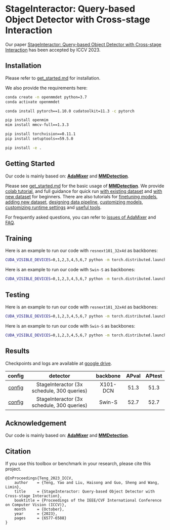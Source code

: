 # StageInteractor: Query-based Object Detector with Cross-stage Interaction

Our paper [StageInteractor: Query-based Object Detector with Cross-stage Interaction](https://openaccess.thecvf.com/content/ICCV2023/papers/Teng_StageInteractor_Query-based_Object_Detector_with_Cross-stage_Interaction_ICCV_2023_paper.pdf) has been accepted by ICCV 2023.

## Installation

Please refer to [get_started.md](docs/get_started.md) for installation.

We also provide the requirements here: 

```bash
conda create -n openmmdet python=3.7
conda activate openmmdet

conda install pytorch==1.10.0 cudatoolkit=11.3 -c pytorch

pip install openmim
mim install mmcv-full==1.3.3

pip install torchvision==0.11.1
pip install setuptools==59.5.0

pip install -e .

```

## Getting Started

Our code is mainly based on: **[AdaMixer](https://github.com/MCG-NJU/AdaMixer)** and **[MMDetection](https://github.com/open-mmlab/mmdetection)**.

Please see [get_started.md](docs/get_started.md) for the basic usage of **[MMDetection](https://github.com/open-mmlab/mmdetection)**.
We provide [colab tutorial](demo/MMDet_Tutorial.ipynb), and full guidance for quick run [with existing dataset](docs/1_exist_data_model.md) and [with new dataset](docs/2_new_data_model.md) for beginners.
There are also tutorials for [finetuning models](docs/tutorials/finetune.md), [adding new dataset](docs/tutorials/new_dataset.md), [designing data pipeline](docs/tutorials/data_pipeline.md), [customizing models](docs/tutorials/customize_models.md), [customizing runtime settings](docs/tutorials/customize_runtime.md) and [useful tools](docs/useful_tools.md).

For frequently asked questions, you can refer to [issues of AdaMixer](https://github.com/MCG-NJU/AdaMixer/issues?q=is%3Aissue+is%3Aclosed) and [FAQ](docs/faq.md).

## Training

Here is an example to run our code with `resnext101_32x4d` as backbones:

```bash
CUDA_VISIBLE_DEVICES=0,1,2,3,4,5,6,7 python -m torch.distributed.launch --nproc_per_node=8 --master_port=10020 tools/train.py ./configs/stageinteractor/stageinteractor_dx101_300_query_crop_mstrain_480-800_3x_coco.py --launcher pytorch
```

Here is an example to run our code with `Swin-S` as backbones:

```bash
CUDA_VISIBLE_DEVICES=0,1,2,3,4,5,6,7 python -m torch.distributed.launch --nproc_per_node=8 --master_port=10021 tools/train.py ./configs/stageinteractor/stageinteractor_swin_s_300_query_crop_mstrain_480-800_3x_coco.py --launcher pytorch
```

## Testing

Here is an example to run our code with `resnext101_32x4d` as backbones:

```bash
CUDA_VISIBLE_DEVICES=0,1,2,3,4,5,6,7 python -m torch.distributed.launch --nproc_per_node=8 --master_port=10025 tools/test.py ./configs/stageinteractor/stageinteractor_dx101_300_query_crop_mstrain_480-800_3x_coco.py ./work_dirs/stageinteractor_dx101_300_query_crop_mstrain_480-800_3x_coco_0725_1348/epoch_36.pth --launcher pytorch --out ./work_dirs/stageinteractor_dx101_300_query_crop_mstrain_480-800_3x_coco_0725_1348/res.pkl  --eval bbox
```

Here is an example to run our code with `Swin-S` as backbones:

```bash
CUDA_VISIBLE_DEVICES=0,1,2,3,4,5,6,7 python -m torch.distributed.launch --nproc_per_node=8 --master_port=10025 tools/test.py ./configs/stageinteractor/stageinteractor_swin_s_300_query_crop_mstrain_480-800_3x_coco.py ./work_dirs/stageinteractor_swin_s_300_query_crop_mstrain_480-800_3x_coco/epoch_36.pth --launcher pytorch --eval bbox 
```

## Results

Checkpoints and logs are available at [google drive](https://drive.google.com/drive/folders/1o0LehP263Mb96zJ21YkE_E16eivluMiU?usp=sharing).

| config |  detector | backbone  | APval | APtest |
| :------: | :-------: | :-------:  | :-------: | :-------: |
| [config](configs/stageinteractor/stageinteractor_dx101_300_query_crop_mstrain_480-800_3x_coco.py) | StageInteractor (3x schedule, 300 queries)  |  X101-DCN|  51.3  | 51.3  |
| [config](configs/stageinteractor/stageinteractor_swin_s_300_query_crop_mstrain_480-800_3x_coco.py) | StageInteractor (3x schedule, 300 queries)   |  Swin-S  |  52.7  | 52.7   |

## Acknowledgement

Our code is mainly based on: **[AdaMixer](https://github.com/MCG-NJU/AdaMixer)** and **[MMDetection](https://github.com/open-mmlab/mmdetection)**.

## Citation

If you use this toolbox or benchmark in your research, please cite this project.

```
@InProceedings{Teng_2023_ICCV,
    author    = {Teng, Yao and Liu, Haisong and Guo, Sheng and Wang, Limin},
    title     = {StageInteractor: Query-based Object Detector with Cross-stage Interaction},
    booktitle = {Proceedings of the IEEE/CVF International Conference on Computer Vision (ICCV)},
    month     = {October},
    year      = {2023},
    pages     = {6577-6588}
}
```
